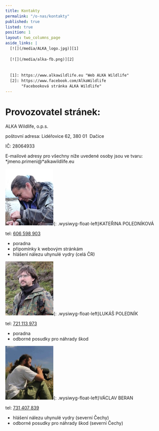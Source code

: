 ```yaml
---
title: Kontakty
permalink: "/o-nas/kontakty"
published: true
listed: true
position: 1
layout: two_columns_page
aside_links: |
  [![](/media/ALKA_logo.jpg)][1]

  [![](/media/alka-fb.png)][2]


  [1]: https://www.alkawildlife.eu "Web ALKA Wildlife"
  [2]: https://www.facebook.com/AlkaWildlife
       "Facebooková stránka ALKA Wildlife"
---
```

# Provozovatel stránek:

ALKA Wildlife, o.p.s.

poštovní adresa: Lidéřovice 62, 380 01  Dačice

IČ: 28064933

E-mailové adresy pro všechny níže uvedené osoby jsou ve tvaru:
*jmeno.primeni@*alkawildlife.eu

![](/media/DSCN0960_150.JPG){: .wysiwyg-float-left}KATEŘINA
POLEDNÍKOVÁ

tel: [606 598 903](tel:+420-606-598-903)

* poradna
* připomínky k webovým stránkám
* hlášení nálezu uhynulé vydry (celá ČR)

<div class="clearfix"></div>

![](/media/DSCN1002_150.JPG){: .wysiwyg-float-left}LUKÁŠ POLEDNÍK

tel: [721 113 973](tel:+420-721-113-973)

* poradna
* odborné posudky pro náhrady škod

<div class="clearfix"></div>

![](/media/Vasek_01_150.jpg){: .wysiwyg-float-left}VÁCLAV BERAN

tel: [731 407 839](tel:+420-731-407-839)

* hlášení nálezu uhynulé vydry (severní Čechy)
* odborné posudky pro náhrady škod (severní Čechy)
